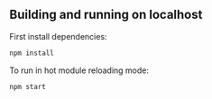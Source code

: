 ## Building and running on localhost

First install dependencies:

```sh
npm install
```

To run in hot module reloading mode:

```sh
npm start
```